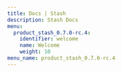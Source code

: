 ```yaml
---
title: Docs | Stash
description: Stash Docs
menu:
  product_stash_0.7.0-rc.4:
    identifier: welcome
    name: Welcome
    weight: 10
menu_name: product_stash_0.7.0-rc.4
---
```


